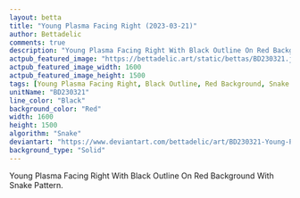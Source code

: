 ```yaml
---
layout: betta
title: "Young Plasma Facing Right (2023-03-21)"
author: Bettadelic
comments: true
description: "Young Plasma Facing Right With Black Outline On Red Background With Snake Pattern."
actpub_featured_image: "https://bettadelic.art/static/bettas/BD230321.jpg"
actpub_featured_image_width: 1600
actpub_featured_image_height: 1500
tags: [Young Plasma Facing Right, Black Outline, Red Background, Snake Pattern, March 2023, Solid Background Pattern]
unitName: "BD230321"
line_color: "Black"
background_color: "Red"
width: 1600
height: 1500
algorithm: "Snake"
deviantart: "https://www.deviantart.com/bettadelic/art/BD230321-Young-Plasma-Facing-Right-2023-03-21-954622586"
background_type: "Solid"
---
```


Young Plasma Facing Right With Black Outline On Red Background With Snake Pattern.
